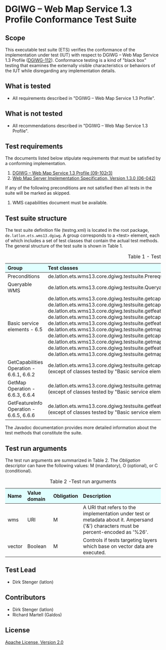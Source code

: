 
# DGIWG – Web Map Service 1.3 Profile Conformance Test Suite

## Scope

This executable test suite (ETS) verifies the conformance of the implementation under 
test (IUT) with respect to DGIWG – Web Map Service 1.3 Profile ([DGIWG-112](https://portal.dgiwg.org/files/?artifact_id=11514&format=pdf)).
Conformance testing is a kind of "black box" testing that examines the externally 
visible characteristics or behaviors of the IUT while disregarding any implementation details.


## What is tested

  - All requirements described in "DGIWG – Web Map Service 1.3 Profile".


## What is not tested

  - All recommendations described in "DGIWG – Web Map Service 1.3 Profile".


## Test requirements

The documents listed below stipulate requirements that must be satisfied by a 
conforming implementation.

1. [DGIWG – Web Map Service 1.3 Profile (09-102r3)](https://portal.opengeospatial.org/files/?artifact_id=66915)
2. [Web Map Server Implementation Specification, Version 1.3.0 (06-042)](http://portal.opengeospatial.org/files/?artifact_id=14416)

If any of the following preconditions are not satisfied then all tests in the 
suite will be marked as skipped.

1. WMS capabilities document must be available.


## Test suite structure

The test suite definition file (testng.xml) is located in the root package, 
`de.latlon.ets.wms13.dgiwg`. A group corresponds to a &lt;test&gt; element, each 
of which includes a set of test classes that contain the actual test methods. 
The general structure of the test suite is shown in Table 1.

<table>
  <caption>Table 1 - Test suite structure</caption>
  <thead>
    <tr style="text-align: left; background-color: LightCyan">
      <th>Group</th>
      <th>Test classes</th>
    </tr>
  </thead>
  <tbody>
    <tr>
      <td>Preconditions</td>
      <td>de.latlon.ets.wms13.core.dgiwg.testsuite.Prerequisites</td>
    </tr>
    <tr>
      <td>Queryable WMS</td>
      <td>de.latlon.ets.wms13.core.dgiwg.testsuite.QueryableWMS</td>
    </tr>
    <tr>
      <td>Basic service elements - 6.5</td>
      <td>de.latlon.ets.wms13.core.dgiwg.testsuite.getcapabilities.ConfiguredOutputFormatTest<br/>
      de.latlon.ets.wms13.core.dgiwg.testsuite.getcapabilities.GetCapabilitiesOutputFormatTest<br/>
      de.latlon.ets.wms13.core.dgiwg.testsuite.getfeatureinfo.GetFeatureInfoOutputFormatTest<br/>
      de.latlon.ets.wms13.core.dgiwg.testsuite.getcapabilities.interactive.GetCapabilitiesInEnglishLanguageTest<br/>
      de.latlon.ets.wms13.core.dgiwg.testsuite.getfeatureinfo.interactive.GetFeatureInfoInEnglishLanguageTest<br/>
      de.latlon.ets.wms13.core.dgiwg.testsuite.getmap.GetMapOutputFormatTest<br/>
      de.latlon.ets.wms13.core.dgiwg.testsuite.getcapabilities.GetCapabilitiesLayerCrsTest<br/>
      de.latlon.ets.wms13.core.dgiwg.testsuite.getmap.GetMapLayerCrsTest<br/>
      de.latlon.ets.wms13.core.dgiwg.testsuite.getfeatureinfo.interactive.GetFeatureInfoExceptionInEnglishLanguageTest<br/>
      de.latlon.ets.wms13.core.dgiwg.testsuite.getmap.interactive.GetMapExceptionInEnglishLanguageTest</td>
    </tr>
    <tr>
      <td>GetCapabilities Operation - 6.6.1, 6.6.2</td>
      <td>de.latlon.ets.wms13.core.dgiwg.testsuite.getcapabilities.*<br/>
      (except of classes tested by "Basic service elements - 6.5")</td>
    </tr>
    <tr>
      <td>GetMap Operation - 6.6.3, 6.6.4</td>
      <td>de.latlon.ets.wms13.core.dgiwg.testsuite.getmap.*<br/>
      (except of classes tested by "Basic service elements - 6.5")</td>
    </tr>
    <tr>
      <td>GetFeatureInfo Operation - 6.6.5, 6.6.6</td>
      <td>de.latlon.ets.wms13.core.dgiwg.testsuite.getfeatureinfo.*<br/>
      (except of classes tested by "Basic service elements - 6.5")</td>
    </tr>
  </tbody>
</table>

The Javadoc documentation provides more detailed information about the test 
methods that constitute the suite.


## Test run arguments

The test run arguments are summarized in Table 2. The _Obligation_ descriptor can 
have the following values: M (mandatory), O (optional), or C (conditional).

<table>
  <caption>Table 2 -Test run arguments</caption>
  <thead>
    <tr style="text-align: left; background-color: LightCyan">
      <th>Name</th>
      <th>Value domain</th>
      <th>Obligation</th>
  	  <th>Description</th>
    </tr>
  </thead>
  <tbody>
    <tr>
      <td>wms</td>
      <td>URI</td>
      <td>M</td>
	  <td>A URI that refers to the implementation under test or metadata about it.
      Ampersand ('&amp;') characters must be percent-encoded as '%26'.</td>
    </tr>
	<tr>
      <td>vector</td>
      <td>Boolean</td>
      <td>M</td>
      <td>Controls if tests targeting layers which base on vector data are executed.</td>
    </tr>
  </tbody>
</table>


## Test Lead

  - Dirk Stenger (latlon)


##  Contributors

  - Dirk Stenger (latlon)
  - Richard Martell (Galdos)


##  License

[Apache License, Version 2.0](http://opensource.org/licenses/Apache-2.0 "Apache License")
